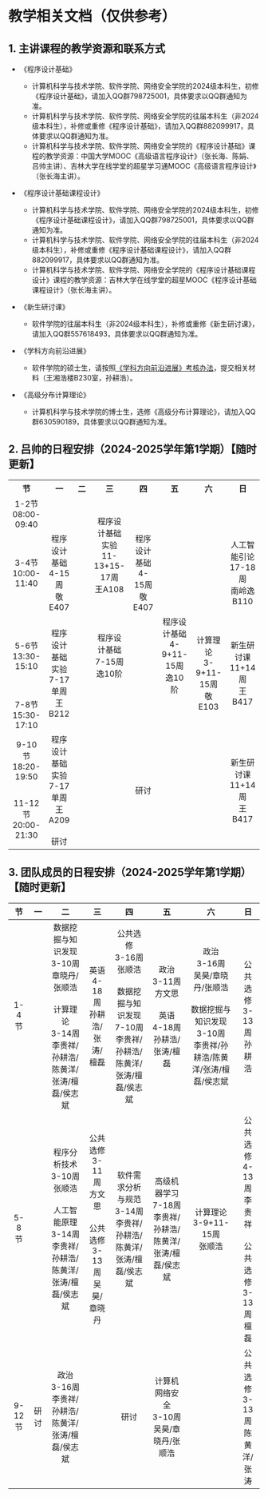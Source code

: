 # 教学相关文档（仅供参考）

## 1. 主讲课程的教学资源和联系方式

+ 《程序设计基础》
  + 计算机科学与技术学院、软件学院、网络安全学院的2024级本科生，初修《程序设计基础》，请加入QQ群798725001，具体要求以QQ群通知为准。
  + 计算机科学与技术学院、软件学院、网络安全学院的往届本科生（非2024级本科生），补修或重修《程序设计基础》，请加入QQ群882099917，具体要求以QQ群通知为准。
  + 计算机科学与技术学院、软件学院、网络安全学院的《程序设计基础》课程的教学资源：中国大学MOOC《高级语言程序设计》（张长海、陈娟、吕帅主讲）、吉林大学在线学堂的超星学习通MOOC《高级语言程序设计》（张长海主讲）。

+ 《程序设计基础课程设计》
  + 计算机科学与技术学院、软件学院、网络安全学院的2024级本科生，初修《程序设计基础课程设计》，请加入QQ群798725001，具体要求以QQ群通知为准。
  + 计算机科学与技术学院、软件学院、网络安全学院的往届本科生（非2024级本科生），补修或重修《程序设计基础课程设计》，请加入QQ群882099917，具体要求以QQ群通知为准。
  + 计算机科学与技术学院、软件学院、网络安全学院的《程序设计基础课程设计》课程的教学资源：吉林大学在线学堂的超星MOOC《程序设计基础课程设计》（张长海主讲）。

+ 《新生研讨课》
  + 软件学院的往届本科生（非2024级本科生），补修或重修《新生研讨课》，请加入QQ群557618493，具体要求以QQ群通知为准。

+ 《学科方向前沿进展》
  + 软件学院的硕士生，请按照<A href="files/《学科方向前沿进展》考核办法20210810.docx" target="_blank">《学科方向前沿进展》考核办法</A>，提交相关材料（王湘浩楼B230室，孙耕浩）。
 
+ 《高级分布计算理论》
  + 计算机科学与技术学院的博士生，选修《高级分布计算理论》，请加入QQ群630590189，具体要求以QQ群通知为准。

## 2. 吕帅的日程安排（2024-2025学年第1学期）【随时更新】

<TABLE width="100%">
  <TR align="center" veralign="center">
    <TH>节</TH>
    <TH>一</TH>
    <TH>二</TH>
    <TH>三</TH>
    <TH>四</TH>
    <TH>五</TH>
    <TH>六</TH>
    <TH>日</TH>
  </TR>
  <TR align="center" veralign="center">
    <TD>1-2节<BR>08:00-09:40</TD>
    <TD></TD>
    <TD rowspan="2"></TD>
    <TD rowspan="2">程序设计基础实验<BR>11-13+15-17周<BR>王A108</TD>
    <TD></TD>
    <TD rowspan="2"></TD>
    <TD rowspan="2"></TD>
    <TD></TD>
  </TR>
  <TR align="center" veralign="center">
    <TD>3-4节<BR>10:00-11:40</TD>
    <TD>程序设计基础<BR>4-15周<BR>敬E407</TD>
    <TD>程序设计基础<BR>4-15周<BR>敬E407</TD>
    <TD>人工智能引论<BR>17-18周<BR>南岭逸B110</TD>
  </TR>
  <TR align="center" veralign="center">
    <TD>5-6节<BR>13:30-15:10</TD>
    <TD rowspan="2">程序设计基础实验<BR>7-17单周<BR>王B212</TD>
    <TD rowspan="2"></TD>
    <TD>程序设计基础<BR>7-15周<BR>逸10阶</TD>
    <TD rowspan="2"></TD>
    <TD>程序设计基础<BR>4-9+11-15周<BR>逸10阶</TD>
    <TD rowspan="2">计算理论<BR>3-9+11-15周<BR>敬E103</TD>
    <TD rowspan="2">新生研讨课<BR>11+14周<BR>王B417</TD>
  </TR>
  <TR align="center" veralign="center">
    <TD>7-8节<BR>15:30-17:10</TD>
    <TD></TD>
    <TD></TD>
  </TR>
  <TR align="center" veralign="center">
    <TD>9-10节<BR>18:20-19:50</TD>
    <TD rowspan="2">程序设计基础实验<BR>7-17单周<BR>王A209<BR><BR>研讨</TD>
    <TD rowspan="2"></TD>
    <TD rowspan="2"></TD>
    <TD rowspan="2">研讨</TD>
    <TD rowspan="2"></TD>
    <TD rowspan="2"></TD>
    <TD rowspan="2">新生研讨课<BR>11+14周<BR>王B417</TD>
  </TR>
  <TR align="center" veralign="center">
    <TD>11-12节<BR>20:00-21:30</TD>
  </TR>  
</TABLE>

## 3. 团队成员的日程安排（2024-2025学年第1学期）【随时更新】

节|一|二|三|四|五|六|日
:-:|:-:|:-:|:-:|:-:|:-:|:-:|:-:
1-4节||数据挖掘与知识发现<BR>3-10周<BR>章晓丹/张顺浩<BR><BR>计算理论<BR>3-14周<BR>李贵祥/孙耕浩/陈黄洋/张涛/檀磊/侯志斌|英语<BR>4-18周<BR>孙耕浩/张涛/檀磊|公共选修<BR>3-16周<BR>张顺浩<BR><BR>数据挖掘与知识发现<BR>7-10周<BR>李贵祥/孙耕浩/陈黄洋/张涛/檀磊/侯志斌|政治<BR>3-11周<BR>方文思<BR><BR>英语<BR>4-18周<BR>孙耕浩/张涛/檀磊|政治<BR>3-16周<BR>吴昊/章晓丹/张顺浩<BR><BR>数据挖掘与知识发现<BR>3-10周<BR>李贵祥/孙耕浩/陈黄洋/张涛/檀磊/侯志斌|公共选修<BR>3-13周<BR>孙耕浩
5-8节||程序分析技术<BR>3-10周<BR>张顺浩<BR><BR>人工智能原理<BR>3-14周<BR>李贵祥/孙耕浩/陈黄洋/张涛/檀磊/侯志斌|公共选修<BR>3-11周<BR>方文思<BR><BR>公共选修<BR>3-13周<BR>吴昊/章晓丹|软件需求分析与规范<BR>3-14周<BR>李贵祥/孙耕浩/陈黄洋/张涛/檀磊/侯志斌|高级机器学习<BR>7-18周<BR>李贵祥/孙耕浩/陈黄洋/张涛/檀磊/侯志斌|计算理论<BR>3-9+11-15周<BR>张顺浩|公共选修<BR>4-13周<BR>李贵祥<BR><BR>公共选修<BR>3-13周<BR>檀磊
9-12节|研讨|政治<BR>3-16周<BR>李贵祥/孙耕浩/陈黄洋/张涛/檀磊/侯志斌||研讨|计算机网络安全<BR>3-10周<BR>吴昊/章晓丹/张顺浩||公共选修<BR>3-13周<BR>陈黄洋/张涛
